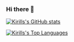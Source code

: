 ### Hi there 👋

[![Kirills's GitHub stats](https://github-readme-stats.vercel.app/api?username=pahnev)](https://github.com/pahnev/github-readme-stats)

[![Kirills's Top Languages](https://github-readme-stats.vercel.app/api/top-langs/?username=pahnev&layout=compact&theme=radical)](https://github.com/pahnev/github-readme-stats)
